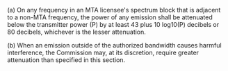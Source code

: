 (a) On any frequency in an MTA licensee's spectrum block that is adjacent to a non-MTA frequency, the power of any emission shall be attenuated below the transmitter power (P) by at least 43 plus 10 log10(P) decibels or 80 decibels, whichever is the lesser attenuation.
                                

(b) When an emission outside of the authorized bandwidth causes harmful interference, the Commission may, at its discretion, require greater attenuation than specified in this section.

